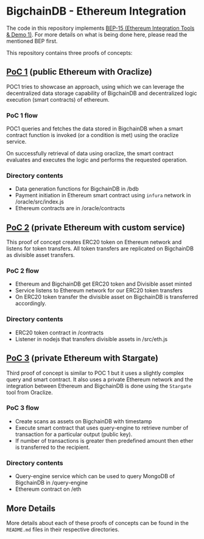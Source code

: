 # BigchainDB - Ethereum Integration

The code in this repository implements [BEP-15 (Ethereum Integration Tools & Demo 1)](https://github.com/bigchaindb/BEPs/tree/master/15). For more details on what is being done here, please read the mentioned BEP first.

This repository contains three proofs of concepts:

## [PoC 1](./poc1) (public Ethereum with Oraclize)

POC1 tries to showcase an approach, using which we can leverage the decentralized data storage capability of BigchainDB and decentralized logic execution (smart contracts) of ethereum.

### PoC 1 flow

POC1 queries and fetches the data stored in BigchainDB when a smart contract function is invoked (or a condition is met) using the oraclize service.

On successfully retrieval of data using oraclize, the smart contract evaluates and executes the logic and performs the requested operation.

### Directory contents

- Data generation functions for BigchainDB in /bdb
- Payment initiation in Ethereum smart contract using `infura` network in /oracle/src/index.js
- Ethereum contracts are in /oracle/contracts

## [PoC 2](./poc2) (private Ethereum with custom service)

This proof of concept creates ERC20 token on Ethereum network and listens for token transfers. All token transfers are replicated on BigchainDB as divisible asset transfers.

### PoC 2 flow

- Ethereum and BigchainDB get ERC20 token and Divisible asset minted
- Service listens to Ethereum network for our ERC20 token transfers
- On ERC20 token transfer the divisible asset on BigchainDB is transferred accordingly.

### Directory contents

- ERC20 token contract in /contracts
- Listener in nodejs that transfers divisible assets in /src/eth.js

## [PoC 3](./poc3) (private Ethereum with Stargate)

Third proof of concept is similar to POC 1 but it uses a slightly complex query and smart contract. It also uses a private Ethereum network and the integration between Ethereum and BigchainDB is done using the `Stargate` tool from Oraclize.

### PoC 3 flow

- Create scans as assets on BigchainDB with timestamp
- Execute smart contract that uses query-engine to retrieve number of transaction for a particular output (public key).
- If number of transactions is greater then predefined amount then ether is transferred to the recipient.

### Directory contents

- Query-engine service which can be used to query MongoDB of BigchainDB in /query-engine
- Ethereum contract on /eth

## More Details

More details about each of these proofs of concepts can be found in the `README.md` files in their respective directories.